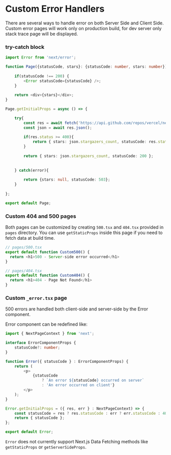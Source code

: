 # Custom Error Handlers

There are several ways to handle error on both Server Side and Client Side.
Custom error pages will work only on production build, for dev server only stack trace page will be displayed.

### try-catch block

```ts 
import Error from 'next/error';

function Page({statusCode, stars}: {statusCode: number, stars: number}) {
  
	if(statusCode !== 200) {
		<Error statusCode={statusCode} />;
	}
  
	return <div>{stars}</div>;
}

Page.getInitialProps = async () => {

	try{
		const res = await fetch('https://api.github.com/repos/vercel/next.js');
		const json = await res.json();
    
		if(res.status >= 400){
			return { stars: json.stargazers_count, statusCode: res.status };
		}
    
		return { stars: json.stargazers_count, statusCode: 200 };
   
    
	} catch(error){
    
		return {stars: null, statusCode: 503};
	}
  
};

export default Page; 
```

### Custom 404 and 500 pages

Both pages can be customized by creating `500.tsx` and `404.tsx` provided in `pages` directory.
You can use `getStaticProps` inside this page if you need to fetch data at build time.

```ts
// pages/500.tsx
export default function Custom500() {
  return <h1>500 - Server-side error occurred</h1>
}
```

```ts
// pages/404.tsx
export default function Custom404() {
  return <h1>404 - Page Not Found</h1>
}
```

### Custom `_error.tsx` page

500 errors are handled both client-side and server-side by the Error component. 

Error component can be redefined like:

```ts
import { NextPageContext } from 'next';

interface ErrorComponentProps {
	statusCode?: number;
}

function Error({ statusCode } : ErrorComponentProps) {
	return (
		<p>
			{statusCode
				? `An error ${statusCode} occurred on server`
				: 'An error occurred on client'}
		</p>
	);
}

Error.getInitialProps = ({ res, err } : NextPageContext) => {
	const statusCode = res ? res.statusCode : err ? err.statusCode : 404;
	return { statusCode };
};

export default Error;
```

`Error` does not currently support Next.js Data Fetching methods like `getStaticProps` or `getServerSideProps`.